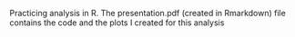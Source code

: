 Practicing analysis in R.
The presentation.pdf (created in Rmarkdown) file contains the code and the plots I created for this analysis
